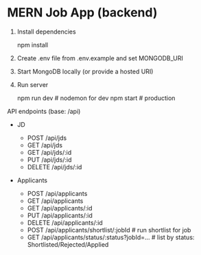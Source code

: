 # MERN Job App (backend)

1. Install dependencies

   npm install

2. Create .env file from .env.example and set MONGODB_URI

3. Start MongoDB locally (or provide a hosted URI)

4. Run server

   npm run dev   # nodemon for dev
   npm start     # production

API endpoints (base: /api)

- JD
  - POST /api/jds
  - GET /api/jds
  - GET /api/jds/:id
  - PUT /api/jds/:id
  - DELETE /api/jds/:id

- Applicants
  - POST /api/applicants
  - GET /api/applicants
  - GET /api/applicants/:id
  - PUT /api/applicants/:id
  - DELETE /api/applicants/:id
  - POST /api/applicants/shortlist/:jobId    # run shortlist for job
  - GET /api/applicants/status/:status?jobId=...   # list by status: Shortlisted/Rejected/Applied